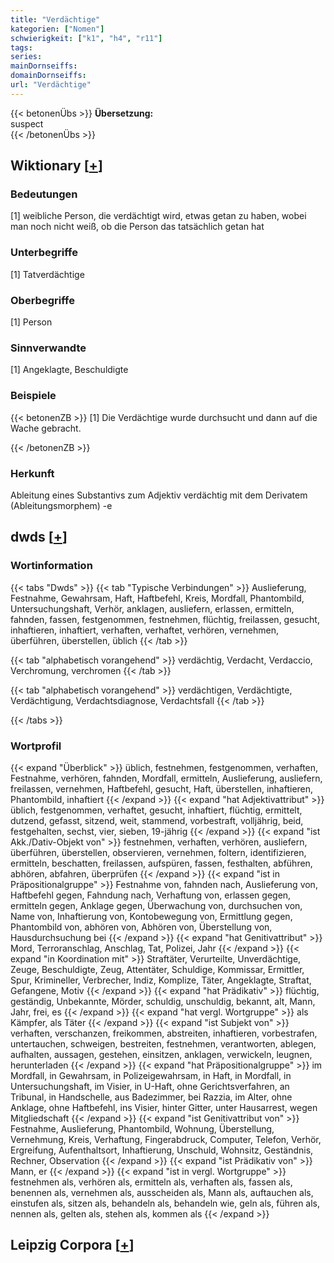```yaml
---
title: "Verdächtige"
kategorien: ["Nomen"]
schwierigkeit: ["k1", "h4", "r11"]
tags:
series:
mainDornseiffs:
domainDornseiffs:
url: "Verdächtige"
---
```


{{< betonenÜbs >}}
**Übersetzung:**  
suspect  
{{< /betonenÜbs >}}

## Wiktionary [[+](https://de.wiktionary.org/wiki/Verdächtige)]

### Bedeutungen
[1] weibliche Person, die verdächtigt wird, etwas getan zu haben, wobei man noch nicht weiß, ob die Person das tatsächlich getan hat  

### Unterbegriffe
[1] Tatverdächtige  

### Oberbegriffe
[1] Person  

### Sinnverwandte
[1] Angeklagte, Beschuldigte  

### Beispiele
{{< betonenZB >}}
[1] Die Verdächtige wurde durchsucht und dann auf die Wache gebracht.  

{{< /betonenZB >}}
### Herkunft
Ableitung eines Substantivs zum Adjektiv verdächtig mit dem Derivatem (Ableitungsmorphem) -e  



## dwds [[+](https://www.dwds.de/wb/Verdächtige)]

### Wortinformation
{{< tabs "Dwds" >}}
{{< tab "Typische Verbindungen" >}}
Auslieferung, Festnahme, Gewahrsam, Haft, Haftbefehl, Kreis, Mordfall, Phantombild, Untersuchungshaft, Verhör, anklagen, ausliefern, erlassen, ermitteln, fahnden, fassen, festgenommen, festnehmen, flüchtig, freilassen, gesucht, inhaftieren, inhaftiert, verhaften, verhaftet, verhören, vernehmen, überführen, überstellen, üblich
{{< /tab >}}

{{< tab "alphabetisch vorangehend" >}}
verdächtig, Verdacht, Verdaccio, Verchromung, verchromen
{{< /tab >}}

{{< tab "alphabetisch vorangehend" >}}
verdächtigen, Verdächtigte, Verdächtigung, Verdachtsdiagnose, Verdachtsfall
{{< /tab >}}

{{< /tabs >}}

### Wortprofil
{{< expand "Überblick" >}} üblich, festnehmen, festgenommen, verhaften, Festnahme, verhören, fahnden, Mordfall, ermitteln, Auslieferung, ausliefern, freilassen, vernehmen, Haftbefehl, gesucht, Haft, überstellen, inhaftieren, Phantombild, inhaftiert {{< /expand >}}
{{< expand "hat Adjektivattribut" >}} üblich, festgenommen, verhaftet, gesucht, inhaftiert, flüchtig, ermittelt, dutzend, gefasst, sitzend, weit, stammend, vorbestraft, volljährig, beid, festgehalten, sechst, vier, sieben, 19-jährig {{< /expand >}}
{{< expand "ist Akk./Dativ-Objekt von" >}} festnehmen, verhaften, verhören, ausliefern, überführen, überstellen, observieren, vernehmen, foltern, identifizieren, ermitteln, beschatten, freilassen, aufspüren, fassen, festhalten, abführen, abhören, abfahren, überprüfen {{< /expand >}}
{{< expand "ist in Präpositionalgruppe" >}} Festnahme von, fahnden nach, Auslieferung von, Haftbefehl gegen, Fahndung nach, Verhaftung von, erlassen gegen, ermitteln gegen, Anklage gegen, Überwachung von, durchsuchen von, Name von, Inhaftierung von, Kontobewegung von, Ermittlung gegen, Phantombild von, abhören von, Abhören von, Überstellung von, Hausdurchsuchung bei {{< /expand >}}
{{< expand "hat Genitivattribut" >}} Mord, Terroranschlag, Anschlag, Tat, Polizei, Jahr {{< /expand >}}
{{< expand "in Koordination mit" >}} Straftäter, Verurteilte, Unverdächtige, Zeuge, Beschuldigte, Zeug, Attentäter, Schuldige, Kommissar, Ermittler, Spur, Krimineller, Verbrecher, Indiz, Komplize, Täter, Angeklagte, Straftat, Gefangene, Motiv {{< /expand >}}
{{< expand "hat Prädikativ" >}} flüchtig, geständig, Unbekannte, Mörder, schuldig, unschuldig, bekannt, alt, Mann, Jahr, frei, es {{< /expand >}}
{{< expand "hat vergl. Wortgruppe" >}} als Kämpfer, als Täter {{< /expand >}}
{{< expand "ist Subjekt von" >}} verhaften, verschanzen, freikommen, abstreiten, inhaftieren, vorbestrafen, untertauchen, schweigen, bestreiten, festnehmen, verantworten, ablegen, aufhalten, aussagen, gestehen, einsitzen, anklagen, verwickeln, leugnen, herunterladen {{< /expand >}}
{{< expand "hat Präpositionalgruppe" >}} im Mordfall, in Gewahrsam, in Polizeigewahrsam, in Haft, in Mordfall, in Untersuchungshaft, im Visier, in U-Haft, ohne Gerichtsverfahren, an Tribunal, in Handschelle, aus Badezimmer, bei Razzia, im Alter, ohne Anklage, ohne Haftbefehl, ins Visier, hinter Gitter, unter Hausarrest, wegen Mitgliedschaft {{< /expand >}}
{{< expand "ist Genitivattribut von" >}} Festnahme, Auslieferung, Phantombild, Wohnung, Überstellung, Vernehmung, Kreis, Verhaftung, Fingerabdruck, Computer, Telefon, Verhör, Ergreifung, Aufenthaltsort, Inhaftierung, Unschuld, Wohnsitz, Geständnis, Rechner, Observation {{< /expand >}}
{{< expand "ist Prädikativ von" >}} Mann, er {{< /expand >}}
{{< expand "ist in vergl. Wortgruppe" >}} festnehmen als, verhören als, ermitteln als, verhaften als, fassen als, benennen als, vernehmen als, ausscheiden als, Mann als, auftauchen als, einstufen als, sitzen als, behandeln als, behandeln wie, geln als, führen als, nennen als, gelten als, stehen als, kommen als {{< /expand >}}

## Leipzig Corpora [[+](https://corpora.uni-leipzig.de/en/res?word=Verdächtige&corpusId=deu_newscrawl-public_2018)]

